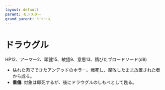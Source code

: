 ```yaml
---
layout: default
parent: モンスター
grand_parent: リソース
---
```


# ドラウグル

HP12、アーマー2、頑健15、敏捷9、意思13、錆びたブロードソード(d8)

- 枯れた肉でできたアンデッドのホラー。戦死し、腐敗したまま放置された者から成る。
- **重傷**: 対象は即死するが、後にドラウグルのしもべとして甦る。
